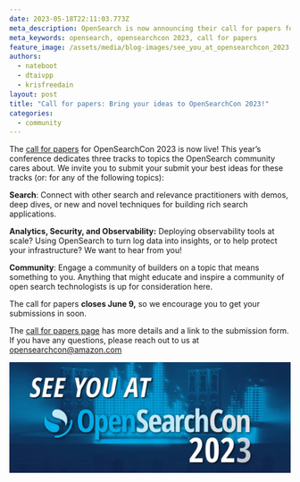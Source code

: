 ```yaml
---
date: 2023-05-18T22:11:03.773Z
meta_description: OpenSearch is now announcing their call for papers for OpenSearchCon 2023.
meta_keywords: opensearch, opensearchcon 2023, call for papers
feature_image: /assets/media/blog-images/see_you_at_opensearchcon_2023.png
authors:
  - nateboot
  - dtaivpp
  - krisfreedain
layout: post
title: "Call for papers: Bring your ideas to OpenSearchCon 2023!"
categories:
  - community
---
```

The [call for papers](https://opensearch.org/opensearchcon2023-cfp.html) for OpenSearchCon 2023 is now live! This year’s conference dedicates three tracks to topics the OpenSearch community cares about. We invite you to submit your submit your best ideas for these tracks (or: for any of the following topics):

**Search**: Connect with other search and relevance practitioners with demos, deep dives, or new and novel techniques for building rich search applications. 

**Analytics, Security, and Observability:** Deploying observability tools at scale? Using OpenSearch to turn log data into insights, or to help protect your infrastructure? We want to hear from you!

**Community**: Engage a community of builders on a topic that means something to you. Anything that might educate and inspire a community of open search technologists is up for consideration here.

The call for papers **closes June 9,** so we encourage you to get your submissions in soon.

The [call for papers page](https://opensearch.org/opensearchcon2023-cfp.html) has more details and a link to the submission form. If you have any questions, please reach out to us at [opensearchcon@amazon.com](mailto:opensearchcon@amazon.com)

![see you at opensearchcon 2023](/assets/media/blog-images/see_you_at_opensearchcon_2023.png "opensearchcon 2023")